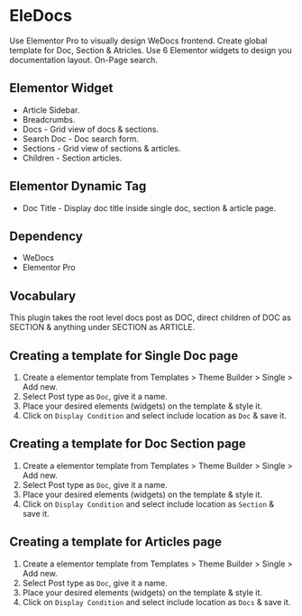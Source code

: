 # EleDocs
Use Elementor Pro to visually design WeDocs frontend.
Create global template for Doc, Section & Atricles.
Use 6 Elementor widgets to design you documentation layout.
On-Page search.

## Elementor Widget
* Article Sidebar.
* Breadcrumbs.
* Docs - Grid view of docs & sections.
* Search Doc - Doc search form.
* Sections - Grid view of sections & articles.
* Children - Section articles.

## Elementor Dynamic Tag
* Doc Title - Display doc title inside single doc, section & article page.


## Dependency
* WeDocs
* Elementor Pro


## Vocabulary
This plugin takes the root level docs post as DOC, direct children of DOC as
SECTION & anything under SECTION as ARTICLE.


## Creating a template for Single Doc page
1. Create a elementor template from Templates > Theme Builder > Single > Add new.
2. Select Post type as `Doc`, give it a name.
3. Place your desired elements (widgets) on the template & style it.
4. Click on `Display Condition` and select include location as `Doc` & save it.

## Creating a template for Doc Section page
1. Create a elementor template from Templates > Theme Builder > Single > Add new.
2. Select Post type as `Doc`, give it a name.
3. Place your desired elements (widgets) on the template & style it.
4. Click on `Display Condition` and select include location as `Section` & save it.

## Creating a template for Articles page
1. Create a elementor template from Templates > Theme Builder > Single > Add new.
2. Select Post type as `Doc`, give it a name.
3. Place your desired elements (widgets) on the template & style it.
4. Click on `Display Condition` and select include location as `Docs` & save it.
